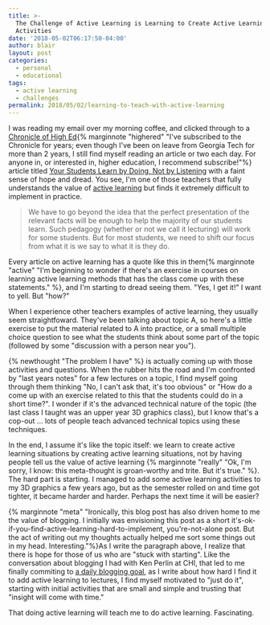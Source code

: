 ```yaml
---
title: >-
  The Challenge of Active Learning is Learning to Create Active Learning
  Activities
date: '2018-05-02T06:17:50-04:00'
author: blair
layout: post
categories:
  - personal
  - educational
tags:
  - active learning
  - challenges
permalink: 2018/05/02/learning-to-teach-with-active-learning
---
```

I was reading my email over my morning coffee, and clicked through to a [Chronicle of High Ed](https://www.chronicle.com/){% marginnote "highered" "I've subscribed to the Chronicle for years; even though I've been on leave from Georgia Tech for more than 2 years, I still find myself reading an article or two each day. For anyone in, or interested in, higher education, I recommend subscribe!"%} article titled [Your Students Learn by Doing, Not by Listening](https://www.chronicle.com/article/Your-Students-Learn-by-Doing/243277?cid=at&utm_source=at&utm_medium=en&elqTrackId=321a1079c8304acf99971271a838cda4&elq=3056675d3cb74c97a94aa092dcc039f3&elqaid=18900&elqat=1&elqCampaignId=8526) with a faint sense of hope and dread.  You see, I'm one of those teachers that fully understands the value of [active learning](https://en.wikipedia.org/wiki/Active_learning) but finds it extremely difficult to implement in practice.

> We have to go beyond the idea that the perfect presentation of the relevant facts will be enough to help the majority of our students learn. Such pedagogy (whether or not we call it lecturing) will work for some students. But for most students, we need to shift our focus from what it is we say to what it is they do.

Every article on active learning has a quote like this in them{% marginnote "active" "I'm beginning to wonder if there's an exercise in courses on learning active learning methods that has the class come up with these statements." %}, and I'm starting to dread seeing them. "Yes, I get it!" I want to yell. But "how?"

When I experience other teachers examples of active learning, they usually seem straightfoward. They've been talking about topic A, so here's a little exercise to put the material related to A into practice, or a small multiple choice question to see what the students think about some part of the topic (followed by some "discussion with a person near you").  

{% newthought "The problem I have" %} is actually coming up with those activities and questions.  When the rubber hits the road and I'm confronted by "last years notes" for a few lectures on a topic, I find myself going through them thinking "No, I can't ask that, it's too obvious" or "How do a come up with an exercise related to this that the students could do in a short time?".  I wonder if it's the advanced technical nature of the topic (the last class I taught was an upper year 3D graphics class), but I know that's a cop-out ... lots of people teach advanced technical topics using these techniques.

In the end, I assume it's like the topic itself: we learn to create active learning situations by creating active learning situations, not by having people tell us the value of active learning {% marginnote "really" "Ok, I'm sorry, I know: this meta-thought is groan-worthy and trite.  But it's true." %}. The hard part is starting.  I managed to add some active learning activities to my 3D graphics a few years ago, but as the semester rolled on and time got tighter, it became harder and harder.  Perhaps the next time it will be easier?

{% marginnote "meta" "Ironically, this blog post has also driven home to me the value of blogging.  I initially was envisioning this post as a short it's-ok-if-you-find-active-learning-hard-to-implement, you're-not-alone post. But the act of writing out my thoughts actually helped me sort some things out in my head. Interesting."%}As I write the paragraph above, I realize that there is hope for those of us who are "stuck with starting". Like the conversation about blogging I had with Ken Perlin at CHI, that led to me finally commiting to [a daily blogging goal](https://blairmacintyre.me/2018/04/24/just-post-it), as I write about how hard I find it to add active learning to lectures, I find myself motivated to "just do it", starting with initial activities that are small and simple and trusting that "insight will come with time."

That doing active learning will teach me to do active learning. Fascinating.

